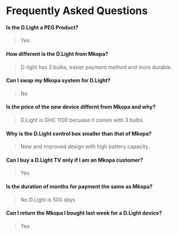 # Frequently Asked Questions

#### Is the D.Light a PEG Product?

> Yes.

#### 

#### How different is the D.Light from Mkopa?

> D-light has 3 bulbs, easier payment method and more durable.



#### Can I swap my Mkopa system for D.Light?

> No

#### 

#### Is the price of the new device differnt from Mkopa and why?

> D.Light is GHC 1100 becuase it comes with 3 bulbs

#### 

#### Why is the D.Light control box smaller than that of Mkopa?

> New and improved design with high battery capacity.

#### 

#### Can I buy a D.Light TV only if I am an Mkopa customer?

> Yes

#### 

#### Is the duration of months for payment the same as Mkopa?

> No D.Light is 500 days

#### 

#### Can I return the Mkopa I bought last week for a D.Light device?

> Yes




